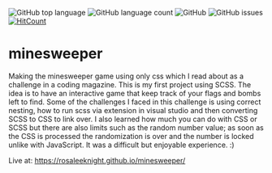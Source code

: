 ![GitHub top language](https://img.shields.io/github/languages/top/RosaleeKnight/minesweeper)
![GitHub language count](https://img.shields.io/github/languages/count/RosaleeKnight/minesweeper)
![GitHub](https://img.shields.io/github/license/RosaleeKnight/minesweeper)
![GitHub issues](https://img.shields.io/github/issues/RosaleeKnight/minesweeper)
[![HitCount](https://hits.dwyl.com/RosaleeKnight/minesweeper.svg?style=flat)](http://hits.dwyl.com/RosaleeKnight/minesweeper)

# minesweeper

Making the minesweeper game using only css which I read about as a challenge in a coding magazine. This is my first project using SCSS. The idea is to have an interactive game that keep track of your flags and bombs left to find. Some of the challenges I faced in this challenge is using correct nesting, how to run scss via extension in visual studio and then converting SCSS to CSS to link over. I also learned how much you can do with CSS or SCSS but there are also limits such as the random number value; as soon as the CSS is processed the randomization is over and the number is locked unlike with JavaScript. It was a difficult but enjoyable experience. :)

Live at: https://rosaleeknight.github.io/minesweeper/
